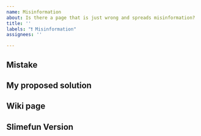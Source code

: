 ```yaml
---
name: Misinformation
about: Is there a page that is just wrong and spreads misinformation?
title: ''
labels: "❗ Misinformation"
assignees: ''

---
```


## Mistake
<!-- Explain what you think is wrong-->

## My proposed solution
<!-- Explain what you think should be written instead -->

## Wiki page
<!-- What page contains the misinformation? -->

## Slimefun Version
<!-- What Version of Slimefun are you using? -->
